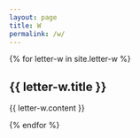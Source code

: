 ```yaml
---
layout: page
title: W
permalink: /w/
---
```

{% for letter-w in site.letter-w %}
<h2>{{ letter-w.title }}</h2>

{{ letter-w.content }}

{% endfor %}
